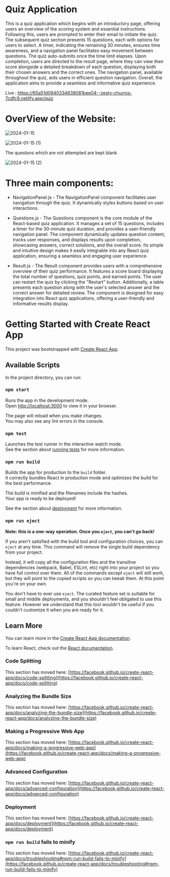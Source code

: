 # Quiz Application

This is a quiz application which begins with an introductory page, offering users an overview of the scoring system and essential instructions. Following this, users are prompted to enter their email to initiate the quiz. The subsequent quiz section presents 15 questions, each with options for users to select. A timer, indicating the remaining 30 minutes, ensures time awareness, and a navigation panel facilitates easy movement between questions. The quiz auto-submits once the time limit elapses. Upon completion, users are directed to the result page, where they can view their score alongside a detailed breakdown of each question, displaying both their chosen answers and the correct ones. The navigation panel, available throughout the quiz, aids users in efficient question navigation. Overall, the application aims to provide a seamless and informative quiz experience.

Live : https://65a51d0940334638081bee04--zesty-churros-7cdfc9.netlify.app/quiz

# OverView of the Website:


![2024-01-15](https://github.com/Moumita2002/quiz/assets/102172188/5fef466e-67e0-4a5c-b49b-66640cf8c203)


![2024-01-15 (1)](https://github.com/Moumita2002/quiz/assets/102172188/9a075040-8e8c-4d04-8ad0-560b59eb2a45)

The questons which are not attempted are kept blank

![2024-01-15 (2)](https://github.com/Moumita2002/quiz/assets/102172188/c623fda0-290d-461e-aeb7-246006c3d05e)


# Three main components:

- NavigationPanel.js - The NavigationPanel component facilitates user navigation through the quiz. It dynamically styles buttons based on user interactions.

- Questions.js - The Questions component is the core module of the React-based quiz application. It manages a set of 15 questions, includes a timer for the 30-minute quiz duration, and provides a user-friendly navigation panel. The component dynamically updates question content, tracks user responses, and displays results upon completion, showcasing answers, correct solutions, and the overall score. Its simple and intuitive design makes it easily integrable into any React quiz application, ensuring a seamless and engaging user experience.

- Result.js - The Result component provides users with a comprehensive overview of their quiz performance. It features a score board displaying the total number of questions, quiz points, and earned points. The user can restart the quiz by clicking the "Restart" button. Additionally, a table presents each question along with the user's selected answer and the correct answer for detailed review. The component is designed for easy integration into React quiz applications, offering a user-friendly and informative results display.

# Getting Started with Create React App

This project was bootstrapped with [Create React App](https://github.com/facebook/create-react-app).

## Available Scripts

In the project directory, you can run:

### `npm start`

Runs the app in the development mode.\
Open [http://localhost:3000](http://localhost:3000) to view it in your browser.

The page will reload when you make changes.\
You may also see any lint errors in the console.

### `npm test`

Launches the test runner in the interactive watch mode.\
See the section about [running tests](https://facebook.github.io/create-react-app/docs/running-tests) for more information.

### `npm run build`

Builds the app for production to the `build` folder.\
It correctly bundles React in production mode and optimizes the build for the best performance.

The build is minified and the filenames include the hashes.\
Your app is ready to be deployed!

See the section about [deployment](https://facebook.github.io/create-react-app/docs/deployment) for more information.

### `npm run eject`

**Note: this is a one-way operation. Once you `eject`, you can't go back!**

If you aren't satisfied with the build tool and configuration choices, you can `eject` at any time. This command will remove the single build dependency from your project.

Instead, it will copy all the configuration files and the transitive dependencies (webpack, Babel, ESLint, etc) right into your project so you have full control over them. All of the commands except `eject` will still work, but they will point to the copied scripts so you can tweak them. At this point you're on your own.

You don't have to ever use `eject`. The curated feature set is suitable for small and middle deployments, and you shouldn't feel obligated to use this feature. However we understand that this tool wouldn't be useful if you couldn't customize it when you are ready for it.

## Learn More

You can learn more in the [Create React App documentation](https://facebook.github.io/create-react-app/docs/getting-started).

To learn React, check out the [React documentation](https://reactjs.org/).

### Code Splitting

This section has moved here: [https://facebook.github.io/create-react-app/docs/code-splitting](https://facebook.github.io/create-react-app/docs/code-splitting)

### Analyzing the Bundle Size

This section has moved here: [https://facebook.github.io/create-react-app/docs/analyzing-the-bundle-size](https://facebook.github.io/create-react-app/docs/analyzing-the-bundle-size)

### Making a Progressive Web App

This section has moved here: [https://facebook.github.io/create-react-app/docs/making-a-progressive-web-app](https://facebook.github.io/create-react-app/docs/making-a-progressive-web-app)

### Advanced Configuration

This section has moved here: [https://facebook.github.io/create-react-app/docs/advanced-configuration](https://facebook.github.io/create-react-app/docs/advanced-configuration)

### Deployment

This section has moved here: [https://facebook.github.io/create-react-app/docs/deployment](https://facebook.github.io/create-react-app/docs/deployment)

### `npm run build` fails to minify

This section has moved here: [https://facebook.github.io/create-react-app/docs/troubleshooting#npm-run-build-fails-to-minify](https://facebook.github.io/create-react-app/docs/troubleshooting#npm-run-build-fails-to-minify)
